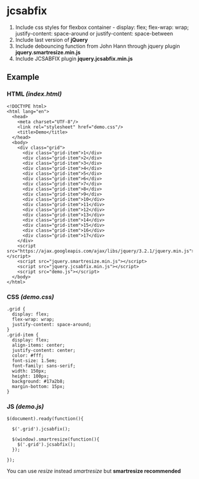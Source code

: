 # jcsabfix

1. Include css styles for flexbox container -  display: flex; flex-wrap: wrap; justify-content: space-around or justify-content: space-between 
2. Include last version of **jQuery**
3. Include debouncing function from John Hann through jquery plugin **jquery.smartresize.min.js**
4. Include JCSABFIX plugin **jquery.jcsabfix.min.js**

## Example

### HTML *(index.html)*

    <!DOCTYPE html>
    <html lang="en">
      <head>
        <meta charset="UTF-8"/>
        <link rel="stylesheet" href="demo.css"/>
        <title>Demo</title>
      </head>
      <body>
        <div class="grid">
          <div class="grid-item">1</div>
          <div class="grid-item">2</div>
          <div class="grid-item">3</div>
          <div class="grid-item">4</div>
          <div class="grid-item">5</div>
          <div class="grid-item">6</div>
          <div class="grid-item">7</div>
          <div class="grid-item">8</div>
          <div class="grid-item">9</div>
          <div class="grid-item">10</div>
          <div class="grid-item">11</div>
          <div class="grid-item">12</div>
          <div class="grid-item">13</div>
          <div class="grid-item">14</div>
          <div class="grid-item">15</div>
          <div class="grid-item">16</div>
          <div class="grid-item">17</div>
        </div>
        <script src="https://ajax.googleapis.com/ajax/libs/jquery/3.2.1/jquery.min.js"></script>
        <script src="jquery.smartresize.min.js"></script>
        <script src="jquery.jcsabfix.min.js"></script>
        <script src="demo.js"></script>
      </body>
    </html>
   
    
### CSS *(demo.css)*

    .grid {
      display: flex;
      flex-wrap: wrap;
      justify-content: space-around;
    }
    .grid-item {
      display: flex;
      align-items: center;
      justify-content: center;
      color: #fff;
      font-size: 1.5em;
      font-family: sans-serif;
      width: 150px;
      height: 100px;
      background: #17a2b8;
      margin-bottom: 15px;
    }
    
### JS *(demo.js)*

    $(document).ready(function(){
    
      $('.grid').jcsabfix();
    
      $(window).smartresize(function(){
        $('.grid').jcsabfix();
      });
    
    });
You can use *resize* instead *smartresize* but **smartresize recommended**
